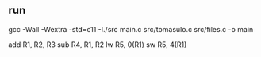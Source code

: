 ## run

gcc -Wall -Wextra -std=c11 -I./src main.c src/tomasulo.c src/files.c -o main

add R1, R2, R3
sub R4, R1, R2
lw R5, 0(R1)
sw R5, 4(R1)